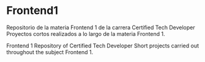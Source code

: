 # Frontend1
Repositorio de la materia Frontend 1 de la carrera Certified Tech Developer 
Proyectos cortos realizados a lo largo de la materia Frontend 1.

Frontend 1 Repository of Certified Tech Developer
Short projects carried out throughout the subject Frontend 1.
